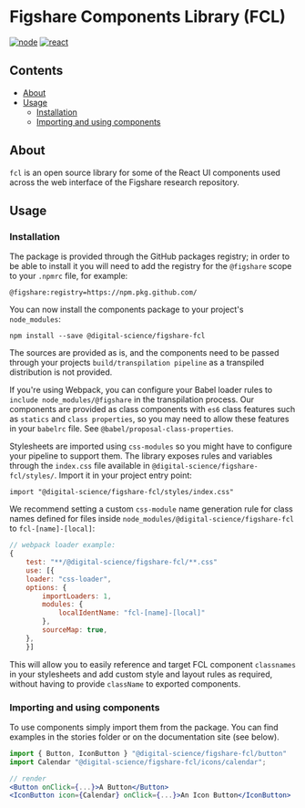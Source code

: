 # Figshare Components Library (FCL)

[![][node]][node-url]
[![][react]][react-url]

## Contents
* [About](#about)
* [Usage](#usage)
  * [Installation](#installation)
  * [Importing and using components](#importing-and-using-components)

## About
`fcl` is an open source library for some of the React UI components used across the web interface of the Figshare research repository.

## Usage

### Installation

The package is provided through the GitHub packages registry; in order to be able to install it you will need to add the registry for the `@figshare` scope to your `.npmrc` file, for example:

```
@figshare:registry=https://npm.pkg.github.com/
```

You can now install the components package to your project's `node_modules`:
```
npm install --save @digital-science/figshare-fcl
```

The sources are provided as is, and the components need to be passed through your projects `build/transpilation pipeline` as a transpiled distribution is not provided.

If you're using Webpack, you can configure your Babel loader rules to `include node_modules/@figshare` in the transpilation process. Our components are provided as class components with `es6` class features such as `statics` and `class properties`, so you may need to allow these features in your `babelrc` file. See `@babel/proposal-class-properties`.

Stylesheets are imported using `css-modules` so you might have to configure your pipeline to support them. The library exposes rules and variables through the `index.css` file available in `@digital-science/figshare-fcl/styles/`. Import it in your project entry point:

```
import "@digital-science/figshare-fcl/styles/index.css"
```

We recommend setting a custom `css-module` name generation rule for class names defined for files inside `node_modules/@digital-science/figshare-fcl` to `fcl-[name]-[local]`:

```js
// webpack loader example:
{
    test: "**/@digital-science/figshare-fcl/**.css"
    use: [{
    loader: "css-loader",
    options: {
        importLoaders: 1,
        modules: {
            localIdentName: "fcl-[name]-[local]" 
        },
        sourceMap: true,
    },
    }]
```

This will allow you to easily reference and target FCL component `classnames` in your stylesheets and add custom style and layout rules as required, without having to provide `className` to exported components.


### Importing and using components
To use components simply import them from the package. You can find examples in the stories folder or on the documentation site (see below).

```jsx
import { Button, IconButton } "@digital-science/figshare-fcl/button"
import Calendar "@digital-science/figshare-fcl/icons/calendar";

// render
<Button onClick={...}>A Button</Button>
<IconButton icon={Calendar} onClick={...}>An Icon Button</IconButton>
```

[node]: https://img.shields.io/badge/node-12.x.x-darkorange?logo=node.js "node"
[node-url]: https://nodejs.org/en/

[react]: https://img.shields.io/badge/react-16.x.x-darkorange?logo=react "react"
[react-url]: https://reactjs.org/
